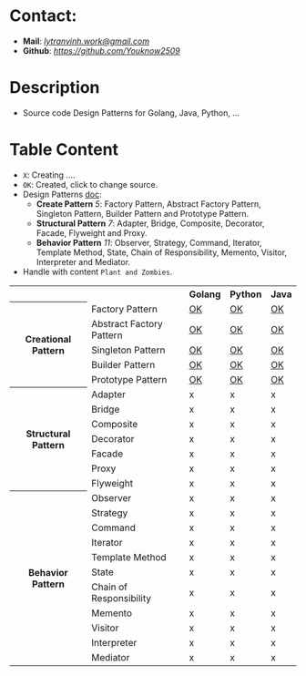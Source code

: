 # Contact:
- **Mail**: *lytranvinh.work@gmail.com*
- **Github**: *https://github.com/Youknow2509*

# Description
- Source code Design Patterns for Golang, Java, Python, ...

# Table Content
- `X`: Creating ....
- `OK`: Created, click to change source.
- Design Patterns [doc](https://refactoring.guru/design-patterns):
    - **Create Pattern** *5*: Factory Pattern, Abstract Factory Pattern, Singleton Pattern, Builder Pattern and Prototype Pattern.
    - **Structural Pattern** *7*: Adapter, Bridge, Composite, Decorator, Facade, Flyweight and Proxy.
    - **Behavior Pattern** *11*: Observer, Strategy, Command, Iterator, Template Method, State, Chain of Responsibility, Memento, Visitor, Interpreter and Mediator.
- Handle with content `Plant and Zombies`.
<!DOCTYPE html>
<html lang="en">
<head>
    <meta charset="UTF-8">
    <meta name="viewport" content="width=device-width, initial-scale=1.0">
</head>
<body>
<table>
    <tr>
        <th></th>
        <th></th>
        <th>Golang</th>
        <th>Python</th>
        <th>Java</th>
    </tr>
    <tr> 
        <th rowspan="5">
            Creational Pattern
        </th>
        <td>Factory Pattern</td>
        <td>
            <a href="https://github.com/Youknow2509/DesignParttern/blob/main/CreationalPattern/FactoryPattern/Golang/main.go">
            OK
            </a>
        </td>  
        <td>
            <a href="https://github.com/Youknow2509/DesignParttern/blob/main/CreationalPattern/FactoryPattern/Python/main.py">
            OK
            </a>
        </td>  
        <td>
            <a href="https://github.com/Youknow2509/DesignParttern/blob/main/CreationalPattern/FactoryPattern/Java/main.java">
            OK
            </a>
        </td>  
    </tr>
    <tr>
        <td>Abstract Factory Pattern</td>
        <td>
            <a href="https://github.com/Youknow2509/DesignParttern/blob/main/CreationalPattern/AbstractFactoryPattern/Golang/main.go">
            OK
            </a>
        </td>  
        <td>
            <a href="https://github.com/Youknow2509/DesignParttern/blob/main/CreationalPattern/AbstractFactoryPattern/Python/main.py">
            OK
            </a>
        </td>  
        <td>
            <a href="https://github.com/Youknow2509/DesignParttern/blob/main/CreationalPattern/AbstractFactoryPattern/Java/main.java">
            OK
            </a>
        </td>  
    </tr>
    <tr>
        <td>Singleton Pattern</td>
        <td>
            <a href="https://github.com/Youknow2509/DesignParttern/blob/main/CreationalPattern/SingletonPattern/Golang/main.go">
            OK
            </a>
        </td>  
        <td>
            <a href="https://github.com/Youknow2509/DesignParttern/blob/main/CreationalPattern/SingletonPattern/Python/main.py">
            OK
            </a>
        </td>  
        <td>
            <a href="https://github.com/Youknow2509/DesignParttern/blob/main/CreationalPattern/SingletonPattern/Java/main.java">
            OK
            </a>
        </td>  
    </tr>
    <tr>
        <td>Builder Pattern</td>
        <td>
            <a href="https://github.com/Youknow2509/DesignParttern/blob/main/CreationalPattern/BuilderPattern/Golang/main.go">
            OK
            </a>
        </td>  
        <td>
            <a href="https://github.com/Youknow2509/DesignParttern/blob/main/CreationalPattern/BuilderPattern/Python/main.py">
            OK
            </a>
        </td>  
        <td>
            <a href="https://github.com/Youknow2509/DesignParttern/blob/main/CreationalPattern/BuilderPattern/Java/main.java">
            OK
            </a>
        </td>  
    </tr>
    <tr>
        <td>Prototype Pattern</td>
        <td>
            <a href="https://github.com/Youknow2509/DesignParttern/blob/main/CreationalPattern/PrototypePattern/Golang/main.go">
            OK
            </a>
        </td>  
        <td>
            <a href="https://github.com/Youknow2509/DesignParttern/blob/main/CreationalPattern/PrototypePattern/Python/main.py">
            OK
            </a>
        </td>  
        <td>
            <a href="https://github.com/Youknow2509/DesignParttern/blob/main/CreationalPattern/PrototypePattern/Java/main.java">
            OK
            </a>
        </td>  
    </tr>
    <tr>
        <th rowspan="7">Structural Pattern </th>
        <td>Adapter</td>
        <td>x</td>
        <td>x</td>
        <td>x</td>
    </tr>
    <tr>
        <td>Bridge</td>
        <td>x</td>
        <td>x</td>
        <td>x</td>
    </tr>
    <tr>
        <td>Composite</td>
        <td>x</td>
        <td>x</td>
        <td>x</td>
    </tr>
    <tr>
        <td>Decorator</td>
        <td>x</td>
        <td>x</td>
        <td>x</td>
    </tr>
    <tr>
        <td>Facade</td>
        <td>x</td>
        <td>x</td>
        <td>x</td>
    </tr>
    <tr>
        <td>Proxy</td>
        <td>x</td>
        <td>x</td>
        <td>x</td>
    </tr>
    <tr>
        <td>Flyweight</td>
        <td>x</td>
        <td>x</td>
        <td>x</td>
    </tr>
    <tr> 
        <th rowspan="11">Behavior Pattern</th>
        <td>Observer</td>
        <td>x</td>
        <td>x</td>
        <td>x</td>
    </tr>
    <tr>
        <td>Strategy</td>
        <td>x</td>
        <td>x</td>
        <td>x</td>
    </tr>
    <tr>
        <td>Command</td>
        <td>x</td>
        <td>x</td>
        <td>x</td>
    </tr>
    <tr>
        <td>Iterator</td>
        <td>x</td>
        <td>x</td>
        <td>x</td>
    </tr>
    <tr>
        <td>Template Method</td>
        <td>x</td>
        <td>x</td>
        <td>x</td>
    </tr>
    <tr>
        <td>State</td>
        <td>x</td>
        <td>x</td>
        <td>x</td>
    </tr>
    <tr>
        <td>Chain of Responsibility</td>
        <td>x</td>
        <td>x</td>
        <td>x</td>
    </tr>
    <tr>
        <td>Memento</td>
        <td>x</td>
        <td>x</td>
        <td>x</td>
    </tr>
    <tr>
        <td>Visitor</td>
        <td>x</td>
        <td>x</td>
        <td>x</td>
    </tr>
    <tr>
        <td>Interpreter</td>
        <td>x</td>
        <td>x</td>
        <td>x</td>
    </tr>
    <tr>
        <td>Mediator</td>
        <td>x</td>
        <td>x</td>
        <td>x</td>
    </tr>
</table>

</body>
</html>

